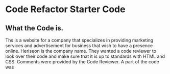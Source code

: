 # Code Refactor Starter Code
## What the Code is.
Ths is a website for a company that specializes in providing marketing services and advertisement for business that wish to have a presence online. 
Heriseon is the company name. They wanted a code reviewer to look over their code and make sure that it is up to standards with HTML and CSS.
Comments were provided by the Code Reviewer.  A part of the code was
